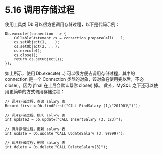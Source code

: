 # 5.16 调用存储过程
使用工具类 Db 可以很方便调用存储过程，以下是代码示例：
```
Db.execute((connection) -> {
    CallableStatement cs = connection.prepareCall(...);
    cs.setObject(1, ...);
    cs.setObject(2, ...);
    cs.execute();
    cs.close();
    return cs.getObject(1);
});
```
如上所示，使用 Db.execute(...) 可以很方便去调用存储过程，其中的 connection 是一个 Connection 类型的对象，该对象在使用完以后，不必 close()，因为 jfinal 在上层会默认帮你 close() 掉。
此外，MySQL 之下还可以使用更简单的方式调用存储过程：
```
// 调用存储过程，查询 salary 表
Record first = Db.findFirst("CALL FindSalary (1,\"201901\")");
 
// 调用存储过程，插入 salary 表
int update2 = Db.update("CALL InsertSalary (3, 123)");
 
// 调用存储过程，更新 salary 表
int update = Db.update("CALL UpdateSalary (3, 99999)");
 
// 调用存储过程，删除 salary 表
int delete = Db.delete("CALL DeleteSalary(3)");
```
